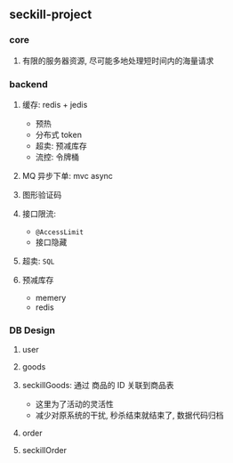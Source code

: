 ## seckill-project

### core

1. 有限的服务器资源, 尽可能多地处理短时间内的海量请求

### backend

1. 缓存: redis + jedis

   - 预热
   - 分布式 token
   - 超卖: 预减库存
   - 流控: 令牌桶

2. MQ 异步下单: mvc async
3. 图形验证码
4. 接口限流:

   - `@AccessLimit`
   - 接口隐藏

5. 超卖: `SQL`
6. 预减库存

   - memery
   - redis

### DB Design

1. user
2. goods
3. seckillGoods: 通过 商品的 ID 关联到商品表

   - 这里为了活动的灵活性
   - 减少对原系统的干扰, 秒杀结束就结束了, 数据代码归档

4. order
5. seckillOrder
